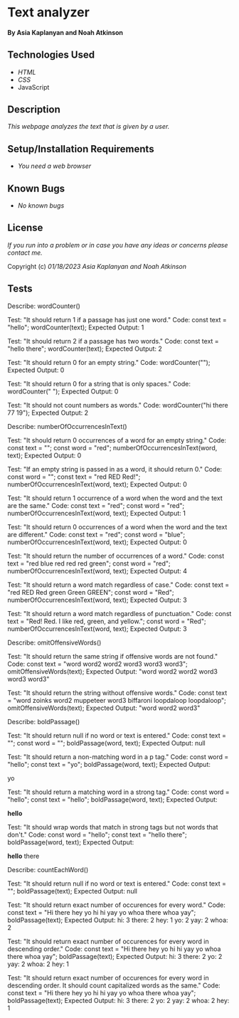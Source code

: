 # Text analyzer
#### By Asia Kaplanyan and Noah Atkinson

## Technologies Used

* _HTML_
* _CSS_
* JavaScript

## Description

_This webpage analyzes the text that is given by a user._

## Setup/Installation Requirements

* _You need a web browser_


## Known Bugs

* _No known bugs_


## License

_If you run into a problem or in case you have any ideas or concerns please contact me._

Copyright (c) _01/18/2023_ _Asia Kaplanyan and Noah Atkinson_

## Tests
Describe: wordCounter()

Test: "It should return 1 if a passage has just one word."
Code:
const text = "hello";
wordCounter(text);
Expected Output: 1

Test: "It should return 2 if a passage has two words."
Code:
const text = "hello there";
wordCounter(text);
Expected Output: 2

Test: "It should return 0 for an empty string."
Code: wordCounter("");
Expected Output: 0

Test: "It should return 0 for a string that is only spaces."
Code: wordCounter("            ");
Expected Output: 0

Test: "It should not count numbers as words."
Code: wordCounter("hi there 77 19");
Expected Output: 2


Describe: numberOfOccurrencesInText()

Test: "It should return 0 occurrences of a word for an empty string."
Code:
const text = "";
const word = "red";
numberOfOccurrencesInText(word, text);
Expected Output: 0

Test: "If an empty string is passed in as a word, it should return 0."
Code:
const word = "";
const text = "red RED Red!";
numberOfOccurrencesInText(word, text);
Expected Output: 0

Test: "It should return 1 occurrence of a word when the word and the text are the same."
Code:
const text = "red";
const word = "red";
numberOfOccurrencesInText(word, text);
Expected Output: 1

Test: "It should return 0 occurrences of a word when the word and the text are different."
Code:
const text = "red";
const word = "blue";
numberOfOccurrencesInText(word, text);
Expected Output: 0
      
Test: "It should return the number of occurrences of a word."
Code:
const text = "red blue red red red green";
const word = "red";
numberOfOccurrencesInText(word, text);
Expected Output: 4

Test: "It should return a word match regardless of case."
Code:
const text = "red RED Red green Green GREEN";
const word = "Red";
numberOfOccurrencesInText(word, text);
Expected Output: 3

Test: "It should return a word match regardless of punctuation."
Code:
const text = "Red! Red. I like red, green, and yellow.";
const word = "Red";
numberOfOccurrencesInText(word, text);
Expected Output: 3


Describe: omitOffensiveWords()

Test: "It should return the same string if offensive words are not found."
Code:
const text = "word word2 word2 word3 word3 word3";
omitOffensiveWords(text);
Expected Output: "word word2 word2 word3 word3 word3"

Test: "It should return the string without offensive words."
Code:
const text = "word zoinks word2 muppeteer word3 biffaroni loopdaloop loopdaloop";
omitOffensiveWords(text);
Expected Output: "word word2 word3"


Describe: boldPassage()

Test: "It should return null if no word or text is entered."
Code:
const text = "";
const word = "";
boldPassage(word, text);
Expected Output: null

Test: "It should return a non-matching word in a p tag."
Code:
const word = "hello";
const text = "yo";
boldPassage(word, text);
Expected Output: <p>yo</p>

Test: "It should return a matching word in a strong tag."
Code:
const word = "hello";
const text = "hello";
boldPassage(word, text);
Expected Output: <p><strong>hello</strong></p>

Test: "It should wrap words that match in strong tags but not words that don't."
Code:
const word = "hello";
const text = "hello there";
boldPassage(word, text);
Expected Output: <p><strong>hello</strong> there</p>


Describe: countEachWord()

Test: "It should return null if no word or text is entered."
Code:
const text = "";
boldPassage(text);
Expected Output: null

Test: "It should return exact number of occurences for every word."
Code:
const text = "Hi there hey yo hi hi yay yo whoa there whoa yay";
boldPassage(text);
Expected Output: 
hi: 3
there: 2
hey: 1
yo: 2
yay: 2
whoa: 2

Test: "It should return exact number of occurences for every word in descending order."
Code:
const text = "Hi there hey yo hi hi yay yo whoa there whoa yay";
boldPassage(text);
Expected Output: 
hi: 3
there: 2
yo: 2
yay: 2
whoa: 2
hey: 1

Test: "It should return exact number of occurences for every word in descending order. It should count capitalized words as the same."
Code:
const text = "Hi there hey yo hi hi yay yo whoa there whoa yay";
boldPassage(text);
Expected Output: 
hi: 3
there: 2
yo: 2
yay: 2
whoa: 2
hey: 1

